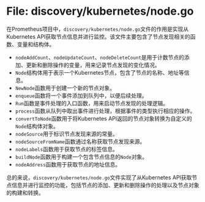 # File: discovery/kubernetes/node.go

在Prometheus项目中，`discovery/kubernetes/node.go`文件的作用是实现从Kubernetes API获取节点信息并进行监控。该文件主要包含了节点发现相关的函数、变量和结构体。

- `nodeAddCount`、`nodeUpdateCount`、`nodeDeleteCount`是用于计数节点的添加、更新和删除操作的变量，用来记录节点发现的变化情况。
- `Node`结构体用于表示一个Kubernetes节点，包含了节点的名称、地址等信息。
- `NewNode`函数用于创建一个新的节点对象。
- `enqueue`函数将一个事件添加到队列中，以便后续处理。
- `Run`函数是事件处理的入口函数，用来启动节点发现的处理逻辑。
- `process`函数从队列中取出事件进行处理，根据事件的类型执行相应的操作。
- `convertToNode`函数用于将Kubernetes API返回的节点对象转换为自定义的`Node`结构体对象。
- `nodeSource`用于标识节点发现来源的常量。
- `nodeSourceFromName`函数通过名称获取节点发现来源。
- `nodeLabels`函数用于获取节点的标签信息。
- `buildNode`函数用于构建一个包含节点信息的`Node`对象。
- `nodeAddress`函数用于获取节点的地址信息。

总的来说，`discovery/kubernetes/node.go`文件实现了从Kubernetes API获取节点信息并进行监控的功能，包括节点的添加、更新和删除操作的处理以及节点对象的构建和转换。

